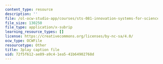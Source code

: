 ```yaml
---
content_type: resource
description: ''
file: /ol-ocw-studio-app/courses/sts-081-innovation-systems-for-science-technology-energy-manufacturing-and-health-spring-2017/72f5f612ae89a9c41ea541b64902768d_w6_KvH6fFe0.srt
file_size: 130250
file_type: application/x-subrip
learning_resource_types: []
license: https://creativecommons.org/licenses/by-nc-sa/4.0/
ocw_type: OCWFile
resourcetype: Other
title: 3play caption file
uid: 72f5f612-ae89-a9c4-1ea5-41b64902768d
---
```


